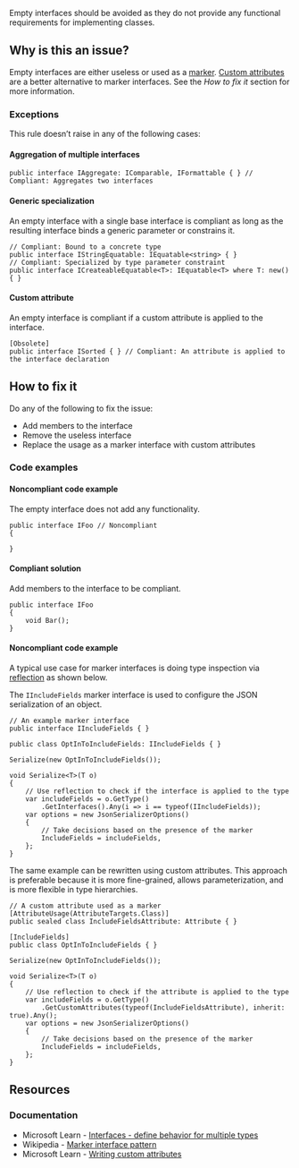 Empty interfaces should be avoided as they do not provide any functional requirements for implementing classes.
 
## Why is this an issue?
 
Empty interfaces are either useless or used as a [marker](https://en.wikipedia.org/wiki/Marker_interface_pattern). [Custom attributes](https://learn.microsoft.com/en-us/dotnet/standard/attributes/writing-custom-attributes) are a better alternative to marker interfaces. See the *How to fix it* section for more information.
 
### Exceptions
 
This rule doesn’t raise in any of the following cases:
 
#### Aggregation of multiple interfaces

    public interface IAggregate: IComparable, IFormattable { } // Compliant: Aggregates two interfaces

#### Generic specialization
 
An empty interface with a single base interface is compliant as long as the resulting interface binds a generic parameter or constrains it.

    // Compliant: Bound to a concrete type
    public interface IStringEquatable: IEquatable<string> { }
    // Compliant: Specialized by type parameter constraint
    public interface ICreateableEquatable<T>: IEquatable<T> where T: new() { }

#### Custom attribute
 
An empty interface is compliant if a custom attribute is applied to the interface.

    [Obsolete]
    public interface ISorted { } // Compliant: An attribute is applied to the interface declaration

## How to fix it
 
Do any of the following to fix the issue:
 
- Add members to the interface
- Remove the useless interface
- Replace the usage as a marker interface with custom attributes

### Code examples
 
#### Noncompliant code example
 
The empty interface does not add any functionality.

    public interface IFoo // Noncompliant
    {
    
    }

#### Compliant solution
 
Add members to the interface to be compliant.

    public interface IFoo
    {
        void Bar();
    }

#### Noncompliant code example
 
A typical use case for marker interfaces is doing type inspection via [reflection](https://learn.microsoft.com/en-us/dotnet/framework/reflection-and-codedom/reflection) as shown below.
 
The `IIncludeFields` marker interface is used to configure the JSON serialization of an object.

    // An example marker interface
    public interface IIncludeFields { }
    
    public class OptInToIncludeFields: IIncludeFields { }
    
    Serialize(new OptInToIncludeFields());
    
    void Serialize<T>(T o)
    {
        // Use reflection to check if the interface is applied to the type
        var includeFields = o.GetType()
            .GetInterfaces().Any(i => i == typeof(IIncludeFields));
        var options = new JsonSerializerOptions()
        {
            // Take decisions based on the presence of the marker
            IncludeFields = includeFields,
        };
    }

The same example can be rewritten using custom attributes. This approach is preferable because it is more fine-grained, allows parameterization, and is more flexible in type hierarchies.

    // A custom attribute used as a marker
    [AttributeUsage(AttributeTargets.Class)]
    public sealed class IncludeFieldsAttribute: Attribute { }
    
    [IncludeFields]
    public class OptInToIncludeFields { }
    
    Serialize(new OptInToIncludeFields());
    
    void Serialize<T>(T o)
    {
        // Use reflection to check if the attribute is applied to the type
        var includeFields = o.GetType()
            .GetCustomAttributes(typeof(IncludeFieldsAttribute), inherit: true).Any();
        var options = new JsonSerializerOptions()
        {
            // Take decisions based on the presence of the marker
            IncludeFields = includeFields,
        };
    }

## Resources
 
### Documentation

- Microsoft Learn - [Interfaces - define behavior for
  multiple types](https://learn.microsoft.com/en-us/dotnet/csharp/fundamentals/types/interfaces)
- Wikipedia - [Marker interface pattern](https://en.wikipedia.org/wiki/Marker_interface_pattern)
- Microsoft Learn - [Writing custom
  attributes](https://learn.microsoft.com/en-us/dotnet/standard/attributes/writing-custom-attributes)